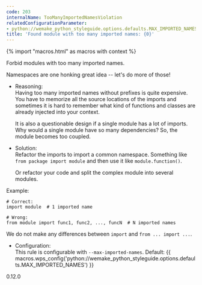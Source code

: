 ```yaml
---
code: 203
internalName: TooManyImportedNamesViolation
relatedConfigurationParameter:
- python://wemake_python_styleguide.options.defaults.MAX_IMPORTED_NAMES
title: 'Found module with too many imported names: {0}'
---
```


{% import "macros.html" as macros with context %}

Forbid modules with too many imported names.

Namespaces are one honking great idea -- let's do more of those\!

  - Reasoning:  
    Having too many imported names without prefixes is quite expensive.
    You have to memorize all the source locations of the imports and
    sometimes it is hard to remember what kind of functions and classes
    are already injected into your context.
    
    It is also a questionable design if a single module has a lot of
    imports. Why would a single module have so many dependencies? So,
    the module becomes too coupled.

  - Solution:  
    Refactor the imports to import a common namespace. Something like
    `from package import module` and then use it like
    `module.function()`.
    
    Or refactor your code and split the complex module into several
    modules.

Example:

    # Correct:
    import module  # 1 imported name
    
    # Wrong:
    from module import func1, func2, ..., funcN  # N imported names

We do not make any differences between `import` and `from ... import
...`.

  - Configuration:  
    This rule is configurable with `--max-imported-names`. Default:
    {{ macros.wps_config('python://wemake_python_styleguide.options.defaults.MAX_IMPORTED_NAMES') }}

<div class="versionadded">

0.12.0

</div>